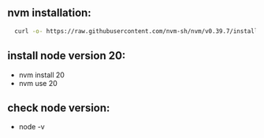 ## nvm installation:
  ```bash
    curl -o- https://raw.githubusercontent.com/nvm-sh/nvm/v0.39.7/install.sh | bash
  ```

## install node version 20:
  - nvm install 20
  - nvm use 20

## check node version:
   - node -v
